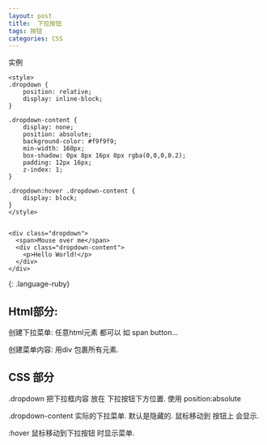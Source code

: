 ```yaml
---
layout: post
title:  下拉按钮
tags: 按钮
categories: CSS
---
```




实例
~~~
<style>
.dropdown {
    position: relative;
    display: inline-block;
}

.dropdown-content {
    display: none;
    position: absolute;
    background-color: #f9f9f9;
    min-width: 160px;
    box-shadow: 0px 8px 16px 0px rgba(0,0,0,0.2);
    padding: 12px 16px;
    z-index: 1;
}

.dropdown:hover .dropdown-content {
    display: block;
}
</style>


<div class="dropdown">
  <span>Mouse over me</span>
  <div class="dropdown-content">
    <p>Hello World!</p>
  </div>
</div>
~~~
{: .language-ruby}










## Html部分:

创建下拉菜单: 任意html元素 都可以 如 span button…

创建菜单内容: 用div 包裹所有元素.



## CSS 部分

.dropdown 
把下拉框内容 放在 下拉按钮下方位置.
使用 position:absolute



.dropdown-content
实际的下拉菜单.  默认是隐藏的.
鼠标移动到 按钮上 会显示.

:hover 鼠标移动到下拉按钮 时显示菜单.

